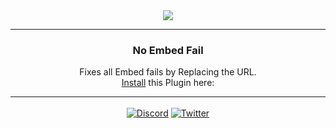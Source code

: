 <div align='center'>
   <img src='https://repo.enmity.app/banner.png' />
</div>

---

<div align='center'>
   <h3>No Embed Fail</h3>

   Fixes all Embed fails by Replacing the URL.<br />
   [Install](https://installnoembedfail.netlify.app) this Plugin here:
   
</div>

---

<div align='center' style='margin-top: 15px;'>
   <a href='https://discord.gg/rMdzhWUaGT'><img align='center' alt='Discord' src='https://img.shields.io/discord/950850315601711176?color=36309d&label=DISCORD&logo=discord&logoColor=white&style=for-the-badge'></a>
   <a href='https://twitter.com/EnmityApp'><img align='center' alt='Twitter' src='https://img.shields.io/twitter/follow/EnmityApp?color=36309d&label=TWITTER&logo=TWITTER&logoColor=white&style=for-the-badge'></a>
</div>
